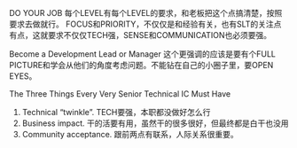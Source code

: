 DO YOUR JOB
每个LEVEL有每个LEVEL的要求，和老板把这个点搞清楚，按照要求去做就行。
FOCUS和PRIORITY，不仅仅是和经验有关，也有SLT的关注点有点，这就要求不仅仅TECH强，SENSE和COMMUNICATION也必须要强。

Become a Development  Lead or Manager
这个更强调的应该是要有个FULL PICTURE和学会从他们的角度考虑问题。不能钻在自己的小圈子里，要OPEN EYES。

The Three Things Every Very Senior Technical IC Must Have
1. Technical “twinkle”. TECH要强，本职都没做好怎么行
2. Business impact. 干的活要有用，虽然干的很多很好，但最终都是白干也没用
3. Community acceptance. 跟前两点有联系，人际关系很重要。

